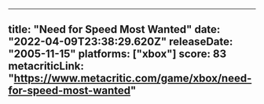 
---
title: "Need for Speed Most Wanted"
date: "2022-04-09T23:38:29.620Z"
releaseDate: "2005-11-15"
platforms: ["xbox"]
score: 83
metacriticLink: "https://www.metacritic.com/game/xbox/need-for-speed-most-wanted"
---
